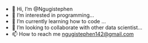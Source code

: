 - 👋 Hi, I’m @Ngugistephen
- 👀 I’m interested in programming...
- 🌱 I’m currently learning how to code ...
- 💞️ I’m looking to collaborate with other data scientist...
- 📫 How to reach me ngugistephen142@gmail.com

<!---
Ngugistephen/Ngugistephen is a ✨ special ✨ repository because its `README.md` (this file) appears on your GitHub profile.
You can click the Preview link to take a look at your changes.
--->
